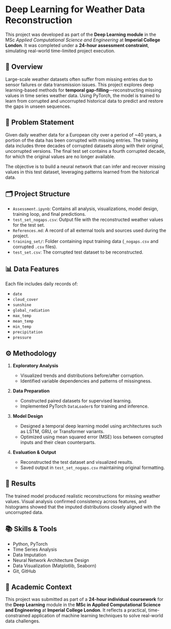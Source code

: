 # Deep Learning for Weather Data Reconstruction

This project was developed as part of the **Deep Learning module** in the MSc *Applied Computational Science and Engineering* at **Imperial College London**. It was completed under a **24-hour assessment constraint**, simulating real-world time-limited project execution.

## 📘 Overview

Large-scale weather datasets often suffer from missing entries due to sensor failures or data transmission issues. This project explores deep learning-based methods for **temporal gap-filling**—reconstructing missing values in time series weather data. Using PyTorch, the model is trained to learn from corrupted and uncorrupted historical data to predict and restore the gaps in unseen sequences.

## 🧠 Problem Statement

Given daily weather data for a European city over a period of ~40 years, a portion of the data has been corrupted with missing entries. The training data includes three decades of corrupted datasets along with their original, uncorrupted versions. The final test set contains a fourth corrupted decade, for which the original values are no longer available.

The objective is to build a neural network that can infer and recover missing values in this test dataset, leveraging patterns learned from the historical data.

## 🗂️ Project Structure

- `Assessment.ipynb`: Contains all analysis, visualizations, model design, training loop, and final predictions.
- `test_set_nogaps.csv`: Output file with the reconstructed weather values for the test set.
- `References.md`: A record of all external tools and sources used during the project.
- `training_set/`: Folder containing input training data (`_nogaps.csv` and corrupted `.csv` files).
- `test_set.csv`: The corrupted test dataset to be reconstructed.

## 📊 Data Features

Each file includes daily records of:
- `date`
- `cloud_cover`
- `sunshine`
- `global_radiation`
- `max_temp`
- `mean_temp`
- `min_temp`
- `precipitation`
- `pressure`

## ⚙️ Methodology

1. **Exploratory Analysis**
   - Visualized trends and distributions before/after corruption.
   - Identified variable dependencies and patterns of missingness.

2. **Data Preparation**
   - Constructed paired datasets for supervised learning.
   - Implemented PyTorch `DataLoader`s for training and inference.

3. **Model Design**
   - Designed a temporal deep learning model using architectures such as LSTM, GRU, or Transformer variants.
   - Optimized using mean squared error (MSE) loss between corrupted inputs and their clean counterparts.

4. **Evaluation & Output**
   - Reconstructed the test dataset and visualized results.
   - Saved output in `test_set_nogaps.csv` maintaining original formatting.

## 🔬 Results

The trained model produced realistic reconstructions for missing weather values. Visual analysis confirmed consistency across features, and histograms showed that the imputed distributions closely aligned with the uncorrupted data.

## 📚 Skills & Tools

- Python, PyTorch
- Time Series Analysis
- Data Imputation
- Neural Network Architecture Design
- Data Visualization (Matplotlib, Seaborn)
- Git, GitHub

## 🏫 Academic Context

This project was submitted as part of a **24-hour individual coursework** for the **Deep Learning** module in the **MSc in Applied Computational Science and Engineering** at **Imperial College London**. It reflects a practical, time-constrained application of machine learning techniques to solve real-world data challenges.
